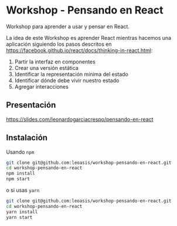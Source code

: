 # Workshop - Pensando en React

Workshop para aprender a usar y pensar en React.

La idea de este Workshop es aprender React mientras hacemos una aplicación siguiendo los pasos descritos en https://facebook.github.io/react/docs/thinking-in-react.html:

1. Partir la interfaz en componentes
2. Crear una versión estática
3. Identificar la representación mínima del estado
4. Identificar dónde debe vivir nuestro estado
5. Agregar interacciones

## Presentación

https://slides.com/leonardogarciacrespo/pensando-en-react

## Instalación

Usando `npm`

```bash
git clone git@github.com:leoasis/workshop-pensando-en-react.git
cd workshop-pensando-en-react
npm install
npm start
```

o si usas `yarn`

```bash
git clone git@github.com:leoasis/workshop-pensando-en-react.git
cd workshop-pensando-en-react
yarn install
yarn start
```